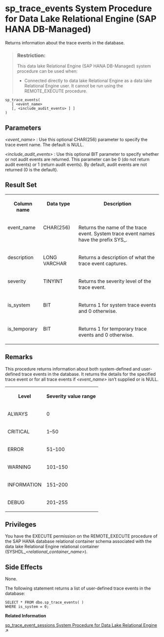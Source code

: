 <!-- loio9897bebbf9314d72a926d9adae52ead8 -->

# sp\_trace\_events System Procedure for Data Lake Relational Engine \(SAP HANA DB-Managed\)

Returns information about the trace events in the database.



> ### Restriction:  
> This data lake Relational Engine \(SAP HANA DB-Managed\) system procedure can be used when:
> 
> -   Connected directly to data lake Relational Engine as a data lake Relational Engine user. It cannot be run using the REMOTE\_EXECUTE procedure.



```
sp_trace_events(
   [ <event_name> 
   [, <include_audit_events> ] ]
)
```



<a name="loio9897bebbf9314d72a926d9adae52ead8__section_ppr_pk2_srb"/>

## Parameters

  *<event\_name\>* 
 :   Use this optional CHAR\(256\) parameter to specify the trace event name. The default is NULL.

   *<include\_audit\_events\>* 
 :   Use this optional BIT parameter to specify whether or not audit events are returned. This parameter can be 0 \(do not return audit events\) or 1 \(return audit events\). By default, audit events are not returned \(0 is the default\).

 

<a name="loio9897bebbf9314d72a926d9adae52ead8__section_d4h_qk2_srb"/>

## Result Set


<table>
<tr>
<th valign="top">

Column name



</th>
<th valign="top">

Data type



</th>
<th valign="top">

Description



</th>
</tr>
<tr>
<td valign="top">

event\_name



</td>
<td valign="top">

CHAR\(256\)



</td>
<td valign="top">

Returns the name of the trace event. System trace event names have the prefix SYS\_.



</td>
</tr>
<tr>
<td valign="top">

description



</td>
<td valign="top">

LONG VARCHAR



</td>
<td valign="top">

Returns a description of what the trace event captures.



</td>
</tr>
<tr>
<td valign="top">

severity



</td>
<td valign="top">

TINYINT



</td>
<td valign="top">

Returns the severity level of the trace event.



</td>
</tr>
<tr>
<td valign="top">

is\_system



</td>
<td valign="top">

BIT



</td>
<td valign="top">

Returns 1 for system trace events and 0 otherwise.



</td>
</tr>
<tr>
<td valign="top">

is\_temporary



</td>
<td valign="top">

BIT



</td>
<td valign="top">

Returns 1 for temporary trace events and 0 otherwise.



</td>
</tr>
</table>



<a name="loio9897bebbf9314d72a926d9adae52ead8__section_tsx_qk2_srb"/>

## Remarks

This procedure returns information about both system-defined and user-defined trace events in the database. It returns the details for the specified trace event or for all trace events if *<event\_name\>* isn’t supplied or is NULL.


<table>
<tr>
<th valign="top">

Level



</th>
<th valign="top">

Severity value range



</th>
</tr>
<tr>
<td valign="top">

ALWAYS



</td>
<td valign="top">

0



</td>
</tr>
<tr>
<td valign="top">

CRITICAL



</td>
<td valign="top">

1–50



</td>
</tr>
<tr>
<td valign="top">

ERROR



</td>
<td valign="top">

51–100



</td>
</tr>
<tr>
<td valign="top">

WARNING



</td>
<td valign="top">

101–150



</td>
</tr>
<tr>
<td valign="top">

INFORMATION



</td>
<td valign="top">

151–200



</td>
</tr>
<tr>
<td valign="top">

DEBUG



</td>
<td valign="top">

201–255



</td>
</tr>
</table>



## Privileges

You have the EXECUTE permission on the REMOTE\_EXECUTE procedure of the SAP HANA database relational container schema associated with the data lake Relational Engine relational container \(SYSHDL\_*<relational\_container\_name\>*\).



<a name="loio9897bebbf9314d72a926d9adae52ead8__section_rmr_rk2_srb"/>

## Side Effects

None.



The following statement returns a list of user-defined trace events in the database:

```
SELECT * FROM dbo.sp_trace_events( )
WHERE is_system = 0;
```

**Related Information**  


[sp_trace_event_sessions System Procedure for Data Lake Relational Engine](https://help.sap.com/viewer/19b3964099384f178ad08f2d348232a9/2023_1_QRC/en-US/8179c9326ce210149a84c8b4621ed3d9.html "Returns a list of the trace event sessions that are defined for the database.") :arrow_upper_right:

